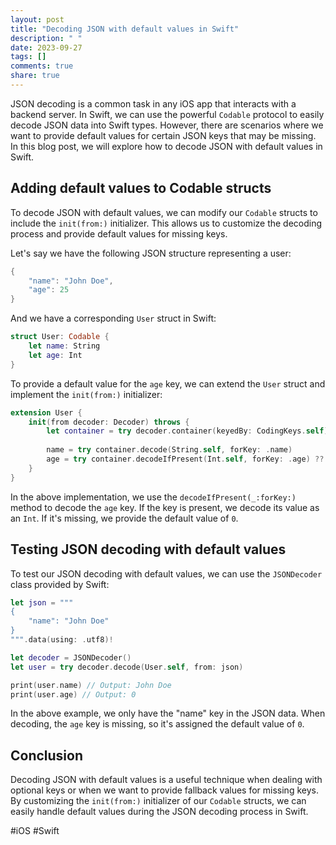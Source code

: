 ```yaml
---
layout: post
title: "Decoding JSON with default values in Swift"
description: " "
date: 2023-09-27
tags: []
comments: true
share: true
---
```


JSON decoding is a common task in any iOS app that interacts with a backend server. In Swift, we can use the powerful `Codable` protocol to easily decode JSON data into Swift types. However, there are scenarios where we want to provide default values for certain JSON keys that may be missing. In this blog post, we will explore how to decode JSON with default values in Swift.

## Adding default values to Codable structs

To decode JSON with default values, we can modify our `Codable` structs to include the `init(from:)` initializer. This allows us to customize the decoding process and provide default values for missing keys.

Let's say we have the following JSON structure representing a user:

```swift
{
    "name": "John Doe",
    "age": 25
}
```

And we have a corresponding `User` struct in Swift:

```swift
struct User: Codable {
    let name: String
    let age: Int
}
```

To provide a default value for the `age` key, we can extend the `User` struct and implement the `init(from:)` initializer:

```swift
extension User {
    init(from decoder: Decoder) throws {
        let container = try decoder.container(keyedBy: CodingKeys.self)
        
        name = try container.decode(String.self, forKey: .name)
        age = try container.decodeIfPresent(Int.self, forKey: .age) ?? 0
    }
}
```

In the above implementation, we use the `decodeIfPresent(_:forKey:)` method to decode the `age` key. If the key is present, we decode its value as an `Int`. If it's missing, we provide the default value of `0`.

## Testing JSON decoding with default values

To test our JSON decoding with default values, we can use the `JSONDecoder` class provided by Swift:

```swift
let json = """
{
    "name": "John Doe"
}
""".data(using: .utf8)!

let decoder = JSONDecoder()
let user = try decoder.decode(User.self, from: json)

print(user.name) // Output: John Doe
print(user.age) // Output: 0
```

In the above example, we only have the "name" key in the JSON data. When decoding, the `age` key is missing, so it's assigned the default value of `0`.

## Conclusion

Decoding JSON with default values is a useful technique when dealing with optional keys or when we want to provide fallback values for missing keys. By customizing the `init(from:)` initializer of our `Codable` structs, we can easily handle default values during the JSON decoding process in Swift.

#iOS #Swift